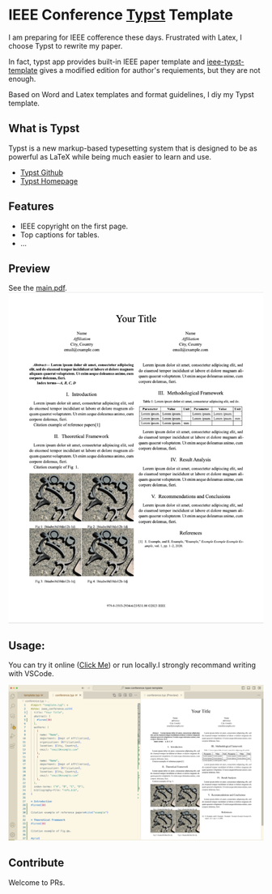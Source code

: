 # IEEE Conference [Typst](https://typst.app) Template
I am preparing for IEEE cofference these days. Frustrated with Latex, I choose Typst to rewrite my paper.

In fact, typst app provides built-in IEEE paper template and [ieee-typst-template](https://github.com/bsp0109/ieee-typst-template) gives a modified edition for author's requiements, but they are not enough.

Based on Word and Latex templates and format guidelines, I diy my Typst template.


## What is Typst
Typst is a new markup-based typesetting system that is designed to be as powerful as LaTeX while being much easier to learn and use.

- [Typst Github](https://github.com/typst/typst)
- [Typst Homepage](https://typst.app)

## Features
- IEEE copyright on the first page.
- Top captions for tables.
- ...

## Preview
See the [main.pdf](main.pdf).
![demo.png](demo.png)

## Usage:
You can try it online ([Click Me](https://typst.app/project/rgsg7a58qn3fKa7jPhbl2U)) or run locally.I strongly recommand writing with VSCode. 

![vscode_preview](vscode_preview.png)

## Contribute
Welcome to PRs.
